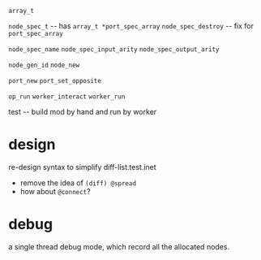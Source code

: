 `array_t`

`node_spec_t` -- has `array_t *port_spec_array`
`node_spec_destroy` -- fix for `port_spec_array`

`node_spec_name`
`node_spec_input_arity`
`node_spec_output_arity`

`node_gen_id`
`node_new`

`port_new`
`port_set_opposite`

`op_run`
`worker_interact`
`worker_run`

test -- build mod by hand and run by worker

# design

re-design syntax to simplify diff-list.test.inet

- remove the idea of `(diff) @spread`
- how about `@connect`?

# debug

a single thread debug mode, which record all the allocated nodes.
